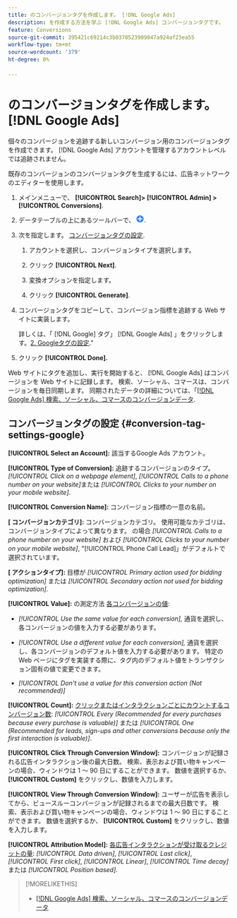 ```yaml
---
title: のコンバージョンタグを作成します。 [!DNL Google Ads]
description: を作成する方法を学ぶ [!DNL Google Ads] コンバージョンタグです。
feature: Conversions
source-git-commit: 395421c69214c3b0370523909047a924af23ea55
workflow-type: tm+mt
source-wordcount: '379'
ht-degree: 0%

---
```


# のコンバージョンタグを作成します。 [!DNL Google Ads]

個々のコンバージョンを追跡する新しいコンバージョン用のコンバージョンタグを作成できます。 [!DNL Google Ads] アカウントを管理するアカウントレベルでは追跡されません。

既存のコンバージョンのコンバージョンタグを生成するには、広告ネットワークのエディターを使用します。

1. メインメニューで、 **[!UICONTROL Search]> [!UICONTROL Admin] >[!UICONTROL Conversions]**.

1. データテーブルの上にあるツールバーで、 ![作成](/help/search-social-commerce/assets/add.png "作成").

1. 次を指定します。 [コンバージョンタグの設定](#conversion-tag-settings-google).

   1. アカウントを選択し、コンバージョンタイプを選択します。

   1. クリック **[!UICONTROL Next]**.

   1. 変換オプションを指定します。

   1. クリック **[!UICONTROL Generate]**.

1. コンバージョンタグをコピーして、コンバージョン指標を追跡する Web サイトに実装します。

   詳しくは、「 [!DNL Google] タグ」 [!DNL Google Ads] 」をクリックします。[2. Googleタグの設定](https://support.google.com/google-ads/answer/12215519).&quot;

1. クリック **[!UICONTROL Done].**

Web サイトにタグを追加し、実行を開始すると、 [!DNL Google Ads] はコンバージョンを Web サイトに記録します。 検索、ソーシャル、コマースは、コンバージョンを毎日同期します。 同期されたデータの詳細については、「[[!DNL Google Ads] 検索、ソーシャル、コマースのコンバージョンデータ](/help/search-social-commerce/campaign-management/introduction/google-conversion-data.md).

## コンバージョンタグの設定 {#conversion-tag-settings-google}

**[!UICONTROL Select an Account]:** 該当するGoogle Ads アカウント。

**[!UICONTROL Type of Conversion]:** 追跡するコンバージョンのタイプ。 *[!UICONTROL Click on a webpage element]*, *[!UICONTROL Calls to a phone number on your website]*&#x200B;または *[!UICONTROL Clicks to your number on your mobile website]*.

**[!UICONTROL Conversion Name]:** コンバージョン指標の一意の名前。

**\[ コンバージョンカテゴリ\]:** コンバージョンカテゴリ。 使用可能なカテゴリは、コンバージョンタイプによって異なります。 の場合 *[!UICONTROL Calls to a phone number on your website]* および *[!UICONTROL Clicks to your number on your mobile website]*, &quot;[!UICONTROL Phone Call Lead]」がデフォルトで選択されています。

**\[ アクションタイプ\]:** 目標が *[!UICONTROL Primary action used for bidding optimization]* または *[!UICONTROL Secondary action not used for bidding optimization]*.

**[!UICONTROL Value]:** の測定方法 [各コンバージョンの値](https://support.google.com/google-ads/answer/3419241):

* *[!UICONTROL Use the same value for each conversion],* 通貨を選択し、各コンバージョンの値を入力する必要があります。

* *[!UICONTROL Use a different value for each conversion],* 通貨を選択し、各コンバージョンのデフォルト値を入力する必要があります。 特定の Web ページにタグを実装する際に、タグ内のデフォルト値をトランザクション固有の値で変更できます。

* *[!UICONTROL Don't use a value for this conversion action (Not recommended)]*

**[!UICONTROL Count]:** [クリックまたはインタラクションごとにカウントするコンバージョン数](https://support.google.com/google-ads/answer/3438531): *[!UICONTROL Every (Recommended for every purchases because every purchase is valuable)]* または *[!UICONTROL One (Recommended for leads, sign-ups and other conversions because only the first interaction is valuable)]*.

**[!UICONTROL Click Through Conversion Window]:** コンバージョンが記録される広告インタラクション後の最大日数。 検索、表示および買い物キャンペーンの場合、ウィンドウは 1 ～ 90 日にすることができます。 数値を選択するか、 **[!UICONTROL Custom]** をクリックし、数値を入力します。

**[!UICONTROL View Through Conversion Window]:** ユーザーが広告を表示してから、ビュースルーコンバージョンが記録されるまでの最大日数です。 検索、表示および買い物キャンペーンの場合、ウィンドウは 1 ～ 90 日にすることができます。 数値を選択するか、 **[!UICONTROL Custom]** をクリックし、数値を入力します。

**[!UICONTROL Attribution Model]:** [各広告インタラクションが受け取るクレジットの量](https://support.google.com/google-ads/answer/6259715?sjid=8211249329930775138): *[!UICONTROL Data driven]*, *[!UICONTROL Last click]*, *[!UICONTROL First click]*, *[!UICONTROL Linear]*, *[!UICONTROL Time decay]*&#x200B;または *[!UICONTROL Position based]*.

>[!MORELIKETHIS]
>
>* [[!DNL Google Ads] 検索、ソーシャル、コマースのコンバージョンデータ](/help/search-social-commerce/campaign-management/introduction/google-conversion-data.md)
